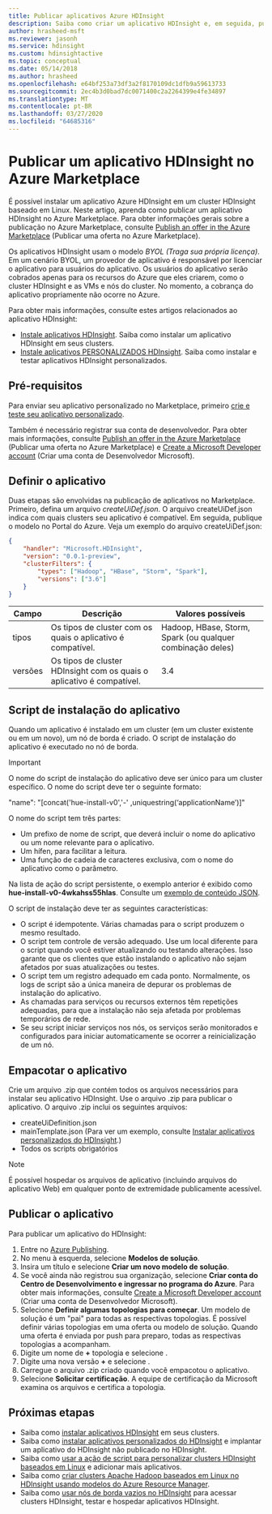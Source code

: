 ```yaml
---
title: Publicar aplicativos Azure HDInsight
description: Saiba como criar um aplicativo HDInsight e, em seguida, publicá-lo no Azure Marketplace.
author: hrasheed-msft
ms.reviewer: jasonh
ms.service: hdinsight
ms.custom: hdinsightactive
ms.topic: conceptual
ms.date: 05/14/2018
ms.author: hrasheed
ms.openlocfilehash: e64bf253a73df3a2f8170109dc1dfb9a59613733
ms.sourcegitcommit: 2ec4b3d0bad7dc0071400c2a2264399e4fe34897
ms.translationtype: MT
ms.contentlocale: pt-BR
ms.lasthandoff: 03/27/2020
ms.locfileid: "64685316"
---
```

# <a name="publish-an-hdinsight-application-in-the-azure-marketplace"></a>Publicar um aplicativo HDInsight no Azure Marketplace
É possível instalar um aplicativo Azure HDInsight em um cluster HDInsight baseado em Linux. Neste artigo, aprenda como publicar um aplicativo HDInsight no Azure Marketplace. Para obter informações gerais sobre a publicação no Azure Marketplace, consulte [Publish an offer in the Azure Marketplace](../marketplace/marketplace-publishers-guide.md) (Publicar uma oferta no Azure Marketplace).

Os aplicativos HDInsight usam o modelo *BYOL (Traga sua própria licença)*. Em um cenário BYOL, um provedor de aplicativo é responsável por licenciar o aplicativo para usuários do aplicativo. Os usuários do aplicativo serão cobrados apenas para os recursos do Azure que eles criarem, como o cluster HDInsight e as VMs e nós do cluster. No momento, a cobrança do aplicativo propriamente não ocorre no Azure.

Para obter mais informações, consulte estes artigos relacionados ao aplicativo HDInsight:

* [Instale aplicativos HDInsight](hdinsight-apps-install-applications.md). Saiba como instalar um aplicativo HDInsight em seus clusters.
* [Instale aplicativos PERSONALIZADOS HDInsight](hdinsight-apps-install-custom-applications.md). Saiba como instalar e testar aplicativos HDInsight personalizados.

## <a name="prerequisites"></a>Pré-requisitos
Para enviar seu aplicativo personalizado no Marketplace, primeiro [crie e teste seu aplicativo personalizado](hdinsight-apps-install-custom-applications.md).

Também é necessário registrar sua conta de desenvolvedor. Para obter mais informações, consulte [Publish an offer in the Azure Marketplace](../marketplace/marketplace-publishers-guide.md) (Publicar uma oferta no Azure Marketplace) e [Create a Microsoft Developer account](../marketplace/marketplace-publishers-guide.md) (Criar uma conta de Desenvolvedor Microsoft).

## <a name="define-the-application"></a>Definir o aplicativo
Duas etapas são envolvidas na publicação de aplicativos no Marketplace. Primeiro, defina um arquivo *createUiDef.json*. O arquivo createUiDef.json indica com quais clusters seu aplicativo é compatível. Em seguida, publique o modelo no Portal do Azure. Veja um exemplo do arquivo createUiDef.json:

```json
{
    "handler": "Microsoft.HDInsight",
    "version": "0.0.1-preview",
    "clusterFilters": {
        "types": ["Hadoop", "HBase", "Storm", "Spark"],
        "versions": ["3.6"]
    }
}
```

| Campo | Descrição | Valores possíveis |
| --- | --- | --- |
| tipos |Os tipos de cluster com os quais o aplicativo é compatível. |Hadoop, HBase, Storm, Spark (ou qualquer combinação deles) |
| versões |Os tipos de cluster HDInsight com os quais o aplicativo é compatível. |3.4 |

## <a name="application-installation-script"></a>Script de instalação do aplicativo
Quando um aplicativo é instalado em um cluster (em um cluster existente ou em um novo), um nó de borda é criado. O script de instalação do aplicativo é executado no nó de borda.

  > [!IMPORTANT]  
  > O nome do script de instalação do aplicativo deve ser único para um cluster específico. O nome do script deve ter o seguinte formato:
  > 
  > "name": "[concat('hue-install-v0','-' ,uniquestring(‘applicationName’)]"
  > 
  > O nome do script tem três partes:
  > 
  > * Um prefixo de nome de script, que deverá incluir o nome do aplicativo ou um nome relevante para o aplicativo.
  > * Um hífen, para facilitar a leitura.
  > * Uma função de cadeia de caracteres exclusiva, com o nome do aplicativo como o parâmetro.
  > 
  > Na lista de ação do script persistente, o exemplo anterior é exibido como **hue-install-v0-4wkahss55hlas**. Consulte um [exemplo de conteúdo JSON](https://raw.githubusercontent.com/hdinsight/Iaas-Applications/master/Hue/azuredeploy.json).
  > 

O script de instalação deve ter as seguintes características:
* O script é idempotente. Várias chamadas para o script produzem o mesmo resultado.
* O script tem controle de versão adequado. Use um local diferente para o script quando você estiver atualizando ou testando alterações. Isso garante que os clientes que estão instalando o aplicativo não sejam afetados por suas atualizações ou testes. 
* O script tem um registro adequado em cada ponto. Normalmente, os logs de script são a única maneira de depurar os problemas de instalação do aplicativo.
* As chamadas para serviços ou recursos externos têm repetições adequadas, para que a instalação não seja afetada por problemas temporários de rede.
* Se seu script iniciar serviços nos nós, os serviços serão monitorados e configurados para iniciar automaticamente se ocorrer a reinicialização de um nó.

## <a name="package-the-application"></a>Empacotar o aplicativo
Crie um arquivo .zip que contém todos os arquivos necessários para instalar seu aplicativo HDInsight. Use o arquivo .zip para publicar o aplicativo. O arquivo .zip inclui os seguintes arquivos:

* createUiDefinition.json
* mainTemplate.json (Para ver um exemplo, consulte [Instalar aplicativos personalizados do HDInsight](hdinsight-apps-install-custom-applications.md).)
* Todos os scripts obrigatórios

> [!NOTE]  
> É possível hospedar os arquivos de aplicativo (incluindo arquivos do aplicativo Web) em qualquer ponto de extremidade publicamente acessível.

## <a name="publish-the-application"></a>Publicar o aplicativo
Para publicar um aplicativo do HDInsight:

1. Entre no [Azure Publishing](https://publish.windowsazure.com/).
2. No menu à esquerda, selecione **Modelos de solução**.
3. Insira um título e selecione **Criar um novo modelo de solução**.
4. Se você ainda não registrou sua organização, selecione **Criar conta do Centro de Desenvolvimento e ingressar no programa do Azure**.  Para obter mais informações, consulte [Create a Microsoft Developer account](../marketplace/marketplace-publishers-guide.md) (Criar uma conta de Desenvolvedor Microsoft).
5. Selecione **Definir algumas topologias para começar**. Um modelo de solução é um "pai" para todas as respectivas topologias. É possível definir várias topologias em uma oferta ou modelo de solução. Quando uma oferta é enviada por push para preparo, todas as respectivas topologias a acompanham. 
6. Digite um nome de **+** topologia e selecione .
7. Digite uma nova versão **+** e selecione .
8. Carregue o arquivo .zip criado quando você empacotou o aplicativo.  
9. Selecione **Solicitar certificação**. A equipe de certificação da Microsoft examina os arquivos e certifica a topologia.

## <a name="next-steps"></a>Próximas etapas
* Saiba como [instalar aplicativos HDInsight](hdinsight-apps-install-applications.md) em seus clusters.
* Saiba como [instalar aplicativos personalizados do HDInsight](hdinsight-apps-install-custom-applications.md) e implantar um aplicativo do HDInsight não publicado no HDInsight.
* Saiba como [usar a ação de script para personalizar clusters HDInsight baseados em Linux](hdinsight-hadoop-customize-cluster-linux.md) e adicionar mais aplicativos. 
* Saiba como [criar clusters Apache Hadoop baseados em Linux no HDInsight usando modelos do Azure Resource Manager](hdinsight-hadoop-create-linux-clusters-arm-templates.md).
* Saiba como [usar nós de borda vazios no HDInsight](hdinsight-apps-use-edge-node.md) para acessar clusters HDInsight, testar e hospedar aplicativos HDInsight.

